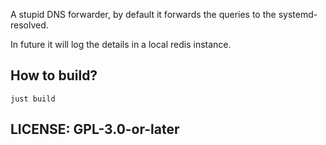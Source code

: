 A stupid DNS forwarder, by default it forwards the queries to the systemd-resolved.

In future it will log the details in a local redis instance.

## How to build?

`just build`

## LICENSE: GPL-3.0-or-later
